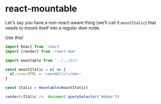 # react-mountable

Let's say you have a non-react-aware thing (we'll call it `mountItalic`) that needs to mount itself into a regular dom node.

Use this!

```js
import React from 'react'
import {render} from 'react-dom'

import mountable from '../../src'

const mountItalic = el => {
  el.innerHTML = '<em>Hello!</em>'
}

const Italic = mountable(mountItalic)

render(<Italic />, document.querySelector('#demo'))
```

